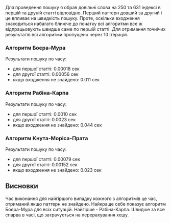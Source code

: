 Для проведення пошуку я обрав довільні слова на 250 та 631 індексі в першій та друній статті відповідно.
Перший паттерн довший за другий і це впливає на швидкість пошуку. Проте, оскільки входження знаходиться набагато
ближче до початку всі алгоритми все ж відпрацьовують швидше саме по першій статті. Для отримання точнічих результатів
всі алгоритми пропущено через 10 ітерацій.

### Алгоритм Боєра-Мура

Результати пошуку по часу:

- для першої статті: 0.00018 сек
- для другої статті: 0.00056 сек
- якщо входження не знайдено: 0.011 сек

### Алгоритм Рабіна-Карпа

Результати пошуку по часу:

- для першої статті: 0.0010 сек
- для другої статті: 0.0023 сек
- якщо входження не знайдено: 0.044 сек

### Алгоритм Кнута-Моріса-Прата

Результати пошуку по часу:

- для першої статті: 0.00079 сек
- для другої статті: 0.00152 сек
- якщо входження не знайдено: 0.023 сек

## Висновки

Час виконання для найгіршого випадку кожного з алгоритмів це час, отриманий якщо паттерн не знайдено. Найкраще себе показує алгоритм Боєра-Мура для всіх ситуацій. Найгірше - Рабіна-Карпа. Швидше за все спарва в часі, що затрачується на перерахування хешу.
